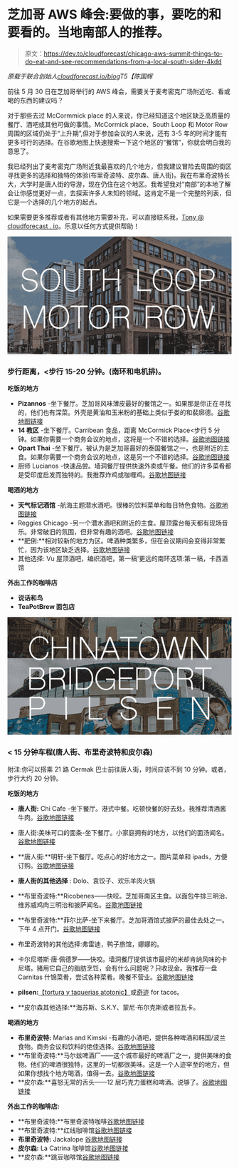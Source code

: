 # 芝加哥 AWS 峰会:要做的事，要吃的和要看的。当地南部人的推荐。

> 原文：<https://dev.to/cloudforecast/chicago-aws-summit-things-to-do-eat-and-see-recommendations-from-a-local-south-sider-4kdd>

*原载于联合创始人[cloudforecast.io/blog](https://twitter.com/toeknee123)T5【陈国辉*

前往 5 月 30 日在芝加哥举行的 AWS 峰会，需要关于麦考密克广场附近吃、看或喝的东西的建议吗？

对于那些去过 McCormmick place 的人来说，你已经知道这个地区缺乏高质量的餐厅、酒吧或其他可做的事情。McCormick place、South Loop 和 Motor Row 周围的区域仍处于“上升期”,但对于参加会议的人来说，还有 3-5 年的时间才能有更多可行的选择。在谷歌地图上快速搜索一下这个地区的“餐馆”，你就会明白我的意思了。

我已经列出了麦考密克广场附近我最喜欢的几个地方，但我建议冒险去周围的街区寻找更多的选择和独特的体验(布里奇波特、皮尔森、唐人街)。我在布里奇波特长大，大学时是唐人街的导游，现在仍住在这个地区。我希望我对“南部”的本地了解会让你感觉更好一点，去探索许多人未知的领域。这肯定不是一个完整的列表，但它是一个选择的几个地方的起点。

如果需要更多推荐或者有其他地方需要补充，可以直接联系我，[Tony @ cloudforecast . io](mailto:tony@cloudforecaset.io)。乐意以任何方式提供帮助！

[![South Loop and Motor Row](img/a2a05573c0f802d8f4047d43d6ec10c5.png)](https://res.cloudinary.com/practicaldev/image/fetch/s---6gZNj8A--/c_limit%2Cf_auto%2Cfl_progressive%2Cq_auto%2Cw_880/https://cloudforecast.io/blog/asseimg/posts/southloop.png)

### 步行距离，<步行 15-20 分钟。(南环和电机排)。

**吃饭的地方**

*   **Pizannos** -坐下餐厅。芝加哥风味薄皮最好的餐馆之一。如果那是你正在寻找的，他们也有深菜。外壳是黄油和玉米粉的基础上类似于娄的和裴廓德。[谷歌地图链接](https://goo.gl/maps/S7D2xnx9q9BqvDSj9)
*   **14 教区** -坐下餐厅。Carribean 食品，距离 McCormick Place<步行 5 分钟。如果你需要一个商务会议的地点，这将是一个不错的选择。[谷歌地图链接](https://goo.gl/maps/fhqetANyijKh43ZA6)
*   **Opart Thai** -坐下餐厅。被认为是芝加哥最好的泰国餐馆之一，也是附近的主食。如果你需要一个商务会议的地点，这是另一个不错的选择。[谷歌地图链接](https://goo.gl/maps/WsTphXpCZ2yq4mvH6)
*   厨师 Lucianos -快速品尝。墙洞餐厅提供快速外卖或午餐。他们的许多菜肴都是受印度启发而独特的。我推荐炸鸡或咖喱鸡。[谷歌地图链接](https://goo.gl/maps/fdtnQxZh5gtSMFR2A)

**喝酒的地方**

*   **天气标记酒馆** -航海主题潜水酒吧。很棒的饮料菜单和每日特色食物。[谷歌地图链接](https://goo.gl/maps/sZG9Zqw3AuuSADrGA)
*   Reggies Chicago -另一个潜水酒吧和附近的主食。屋顶露台每天都有现场音乐。非常破旧的氛围，但非常有趣的酒吧。[谷歌地图链接](https://goo.gl/maps/6978caWmbavTcYya7)
*   **肥倒:**相对较新的地方为区。啤酒种类繁多，但在会议期间会变得非常繁忙，因为该地区缺乏选择。[谷歌地图链接](https://goo.gl/maps/gEdXLgo9hMpipGGV9)
*   其他选择: Vu 屋顶酒吧，编织酒吧，第一稿'更远的南环选项:第一稿，卡西酒馆

**外出工作的咖啡店**

*   **说话和鸟**
*   **TeaPotBrew 面包店**

[![South Loop and Motor Row](img/a26c141f211388131d07d088f8c39485.png)](https://res.cloudinary.com/practicaldev/image/fetch/s--bijEYy4o--/c_limit%2Cf_auto%2Cfl_progressive%2Cq_auto%2Cw_880/https://cloudforecast.io/blog/asseimg/posts/cbp.png)

### < 15 分钟车程(唐人街、布里奇波特和皮尔森)

附注:你可以搭乘 21 路 Cermak 巴士前往唐人街，时间应该不到 10 分钟。或者，步行大约 20 分钟。

**吃饭的地方**

*   **唐人街:** Chi Cafe -坐下餐厅。港式中餐。吃顿快餐的好去处。我推荐清酒酱牛肉。[谷歌地图链接](https://goo.gl/maps/SbZoT5ySK6d3i6CR9)
*   唐人街:美味可口的面条-坐下餐厅。小家庭拥有的地方，以他们的面汤闻名。[谷歌地图链接](https://goo.gl/maps/mfgRHQ9ep7mpZXNP6)
*   **唐人街:**明轩-坐下餐厅。吃点心的好地方之一。图片菜单和 ipads，方便订购。[谷歌地图链接](https://goo.gl/maps/aghZ7YhgnV3Tmhri7)
*   **唐人街的其他选择** : Dolo、袁饺子、欢乐羊肉火锅

*   **布里奇波特:**Ricobenes——快咬。芝加哥南区主食。以面包牛排三明治、维苏威鸡肉三明治和披萨闻名。[谷歌地图链接](https://goo.gl/maps/bYKt7GF9a9GcgQDX7)

*   **布里奇波特:**菲尔比萨-坐下来餐厅。芝加哥酒馆式披萨的最佳去处之一。下午 4 点开门。[谷歌地图链接](https://goo.gl/maps/SNQGsYwfAmwnstMy6)

*   布里奇波特的其他选择:弗雷迪，鸭子旅馆，娜娜的。

*   卡尔尼塔斯·唐·佩德罗——快咬。墙洞餐厅提供该市最好的米却肯纳风味的卡尼塔。猪用它自己的脂肪烹饪，会有什么问题呢？只收现金。我推荐一盘 Carnitas 什锦菜肴，尝试各种菜肴。晚餐不营业。[谷歌地图链接](https://goo.gl/maps/TckVpxTeb19Vjzse6)

*   **pilsen:**[【tortura y taquerias atotonic】](https://goo.gl/maps/ZXKHbbKxCHuJH8Zn9)或[奇迹](https://goo.gl/maps/K1nTQ7fHhUYMsqv97) for tacos。

*   **皮尔森其他选择:**海苏斯、S.K.Y、蒙尼·布尔克斯或者拉瓦卡。

**喝酒的地方**

*   **布里奇波特:** Marias and Kimski -有趣的小酒吧，提供各种啤酒和韩国/波兰食物。商务会议和饮料的绝佳选择。[谷歌地图链接](https://goo.gl/maps/WnA1FY7j9VMCcX8E6)
*   **布里奇波特:**马尔兹啤酒厂——这个城市最好的啤酒厂之一，提供美味的食物。他们的啤酒很独特，这里的一切都很美味。这是一个人迹罕至的地方，但如果你想找个地方喝酒，值得一去。[谷歌地图链接](https://goo.gl/maps/cHJqiek1sh26ReEz7)
*   **皮尔森:**喜怒无常的舌头——12 层巧克力蛋糕和啤酒。说够了。[谷歌地图链接](https://goo.gl/maps/Uctm3cTLcLZ8EYie6)

**外出工作的咖啡店:**

*   **布里奇波特:**布里奇波特咖啡[谷歌地图链接](https://goo.gl/maps/xob7QHMEiZ8JcLA68)
*   **布里奇波特:**红线咖啡馆[谷歌地图链接](https://goo.gl/maps/Uctm3cTLcLZ8EYie6)
*   **布里奇波特:** Jackalope [谷歌地图链接](https://goo.gl/maps/RnVTfbHNM6h5jwW48)
*   **皮尔森:** La Catrina 咖啡馆[谷歌地图链接](https://goo.gl/maps/zLHL6jsbjovG2A8f8)
*   **皮尔森:**跳豆咖啡馆[谷歌地图链接](https://goo.gl/maps/wZGJQEBJP84aNED49)